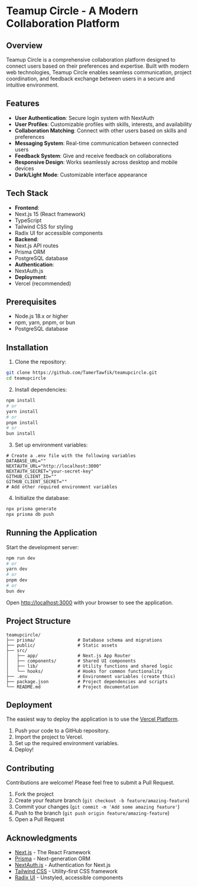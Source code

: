# Teamup Circle - A Modern Collaboration Platform

## Overview

Teamup Circle is a comprehensive collaboration platform designed to connect users based on their preferences and expertise. Built with modern web technologies, Teamup Circle enables seamless communication, project coordination, and feedback exchange between users in a secure and intuitive environment.

## Features

- **User Authentication**: Secure login system with NextAuth
- **User Profiles**: Customizable profiles with skills, interests, and availability
- **Collaboration Matching**: Connect with other users based on skills and preferences
- **Messaging System**: Real-time communication between connected users
- **Feedback System**: Give and receive feedback on collaborations
- **Responsive Design**: Works seamlessly across desktop and mobile devices
- **Dark/Light Mode**: Customizable interface appearance

## Tech Stack

- **Frontend**:
- Next.js 15 (React framework)
- TypeScript
- Tailwind CSS for styling
- Radix UI for accessible components
- **Backend**:
- Next.js API routes
- Prisma ORM
- PostgreSQL database
- **Authentication**:
- NextAuth.js
- **Deployment**:
- Vercel (recommended)

## Prerequisites

- Node.js 18.x or higher
- npm, yarn, pnpm, or bun
- PostgreSQL database

## Installation

1. Clone the repository:

```bash
git clone https://github.com/TamerTawfik/teamupcircle.git
cd teamupcircle
```

2. Install dependencies:

```bash
npm install
# or
yarn install
# or
pnpm install
# or
bun install
```

3. Set up environment variables:

```
# Create a .env file with the following variables
DATABASE_URL=""
NEXTAUTH_URL="http://localhost:3000"
NEXTAUTH_SECRET="your-secret-key"
GITHUB_CLIENT_ID=""
GITHUB_CLIENT_SECRET=""
# Add other required environment variables
```

4. Initialize the database:

```bash
npx prisma generate
npx prisma db push
```

## Running the Application

Start the development server:

```bash
npm run dev
# or
yarn dev
# or
pnpm dev
# or
bun dev
```

Open [http://localhost:3000](http://localhost:3000) with your browser to see the application.

## Project Structure

```
teamupcircle/
├── prisma/                # Database schema and migrations
├── public/                # Static assets
├── src/
│   ├── app/               # Next.js App Router
│   ├── components/        # Shared UI components
│   ├── lib/               # Utility functions and shared logic
│   └── hooks/             # Hooks for common functionality
├── .env                   # Environment variables (create this)
├── package.json           # Project dependencies and scripts
└── README.md              # Project documentation
```

## Deployment

The easiest way to deploy the application is to use the [Vercel Platform](https://vercel.com/new).

1. Push your code to a GitHub repository.
2. Import the project to Vercel.
3. Set up the required environment variables.
4. Deploy!

## Contributing

Contributions are welcome! Please feel free to submit a Pull Request.

1. Fork the project
2. Create your feature branch (`git checkout -b feature/amazing-feature`)
3. Commit your changes (`git commit -m 'Add some amazing feature'`)
4. Push to the branch (`git push origin feature/amazing-feature`)
5. Open a Pull Request

## Acknowledgments

- [Next.js](https://nextjs.org/) - The React Framework
- [Prisma](https://prisma.io/) - Next-generation ORM
- [NextAuth.js](https://next-auth.js.org/) - Authentication for Next.js
- [Tailwind CSS](https://tailwindcss.com/) - Utility-first CSS framework
- [Radix UI](https://www.radix-ui.com/) - Unstyled, accessible components
